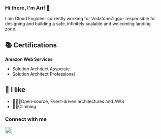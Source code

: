 ### Hi there, I'm Arif 👋

I am Cloud Engineer currently working for VodafoneZiggo- responsible for designing and building a safe, infinitely scalable and welcoming landing zone.

## 📚 Certifications

**Amazon Web Services**
- Solution Architect Associate
- Solution Architect Professional


## 👀 I like 

- 👨🏻‍💻Open-source, Event-driven architectures and AWS
- 🧗‍♂️Climbing


### Connect with me

[<img align="left" alt="arifakkermans | LinkedIn" width="22" src="https://img.icons8.com/color/48/000000/linkedin.png" />][linkedin]

[linkedin]: https://linkedin.com/in/arif-akkermans
